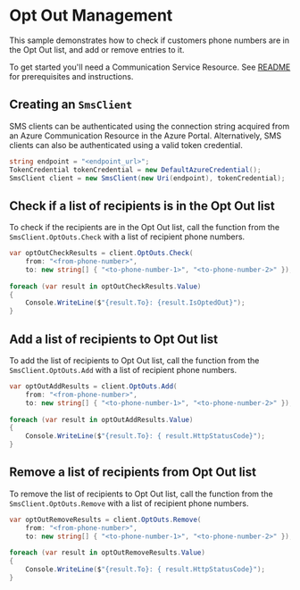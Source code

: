 # Opt Out Management
This sample demonstrates how to check if customers phone numbers are in the Opt Out list, and add or remove entries to it.

To get started you'll need a Communication Service Resource.  See [README][README] for prerequisites and instructions.

## Creating an `SmsClient`
SMS clients can be authenticated using the connection string acquired from an Azure Communication Resource in the Azure Portal. Alternatively, SMS clients can also be authenticated using a valid token credential.

```C# Snippet:Azure_Communication_Sms_Tests_Samples_CreateSmsClientWithToken
string endpoint = "<endpoint_url>";
TokenCredential tokenCredential = new DefaultAzureCredential();
SmsClient client = new SmsClient(new Uri(endpoint), tokenCredential);
```

## Check if a list of recipients is in the Opt Out list
To check if the recipients are in the Opt Out list, call the function from the `SmsClient.OptOuts.Check` with a list of recipient phone numbers.
```C# Snippet:Azure_Communication_Sms_OptOuts_Tests_Samples_Check
var optOutCheckResults = client.OptOuts.Check(
    from: "<from-phone-number>",
    to: new string[] { "<to-phone-number-1>", "<to-phone-number-2>" });
        
foreach (var result in optOutCheckResults.Value)
{
    Console.WriteLine($"{result.To}: {result.IsOptedOut}");
}

```
## Add a list of recipients to Opt Out list
To add the list of recipients to Opt Out list, call the function from the `SmsClient.OptOuts.Add` with a list of recipient phone numbers.
```C# Snippet:Azure_Communication_Sms_OptOuts_Tests_Samples_Add
var optOutAddResults = client.OptOuts.Add(
    from: "<from-phone-number>",
    to: new string[] { "<to-phone-number-1>", "<to-phone-number-2>" });
        
foreach (var result in optOutAddResults.Value)
{
    Console.WriteLine($"{result.To}: { result.HttpStatusCode}");
}
```

## Remove a list of recipients from Opt Out list
To remove the list of recipients to Opt Out list, call the function from the `SmsClient.OptOuts.Remove` with a list of recipient phone numbers.
```C# Snippet:Azure_Communication_Sms_OptOuts_Tests_Samples_Remove
var optOutRemoveResults = client.OptOuts.Remove(
    from: "<from-phone-number>",
    to: new string[] { "<to-phone-number-1>", "<to-phone-number-2>" });
        
foreach (var result in optOutRemoveResults.Value)
{
    Console.WriteLine($"{result.To}: { result.HttpStatusCode}");
}
```

[README]: https://github.com/Azure/azure-sdk-for-net/blob/main/sdk/communication/Azure.Communication.Sms/README.md#getting-started
